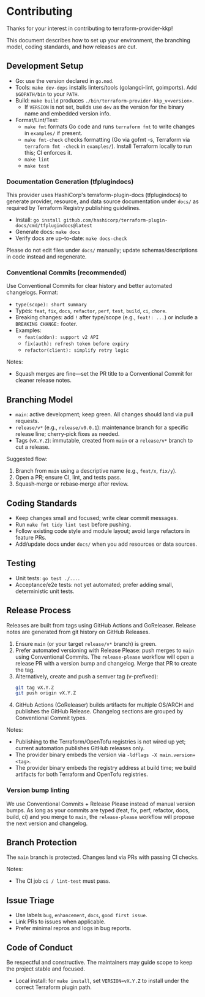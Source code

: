 # Contributing

Thanks for your interest in contributing to terraform-provider-kkp!

This document describes how to set up your environment, the branching model, coding standards, and how releases are cut.

## Development Setup

- Go: use the version declared in `go.mod`.
- Tools: `make dev-deps` installs linters/tools (golangci-lint, goimports). Add `$GOPATH/bin` to your `PATH`.
- Build: `make build` produces `./bin/terraform-provider-kkp_v<version>`.
  - If `VERSION` is not set, builds use `dev` as the version for the binary name and embedded version info.
- Format/Lint/Test:
  - `make fmt` formats Go code and runs `terraform fmt` to write changes in `examples/` if present.
  - `make fmt-check` checks formatting (Go via gofmt -s, Terraform via `terraform fmt -check` in `examples/`). Install Terraform locally to run this; CI enforces it.
  - `make lint`
  - `make test`

### Documentation Generation (tfplugindocs)

This provider uses HashiCorp's terraform-plugin-docs (tfplugindocs) to generate provider, resource, and data source documentation under `docs/` as required by Terraform Registry publishing guidelines.

- Install: `go install github.com/hashicorp/terraform-plugin-docs/cmd/tfplugindocs@latest`
- Generate docs: `make docs`
- Verify docs are up-to-date: `make docs-check`

Please do not edit files under `docs/` manually; update schemas/descriptions in code instead and regenerate.

### Conventional Commits (recommended)

Use Conventional Commits for clear history and better automated changelogs. Format:

- `type(scope): short summary`
- Types: `feat`, `fix`, `docs`, `refactor`, `perf`, `test`, `build`, `ci`, `chore`.
- Breaking changes: add `!` after type/scope (e.g., `feat!: ...`) or include a `BREAKING CHANGE:` footer.
- Examples:
  - `feat(addon): support v2 API`
  - `fix(auth): refresh token before expiry`
  - `refactor(client): simplify retry logic`

Notes:
- Squash merges are fine—set the PR title to a Conventional Commit for cleaner release notes.

## Branching Model

- `main`: active development; keep green. All changes should land via pull requests.
- `release/v*` (e.g., `release/v0.0.1`): maintenance branch for a specific release line; cherry‑pick fixes as needed.
- Tags (`vX.Y.Z`): immutable, created from `main` or a `release/v*` branch to cut a release.

Suggested flow:
1. Branch from `main` using a descriptive name (e.g., `feat/x`, `fix/y`).
2. Open a PR; ensure CI, lint, and tests pass.
3. Squash‑merge or rebase‑merge after review.

## Coding Standards

- Keep changes small and focused; write clear commit messages.
- Run `make fmt tidy lint test` before pushing.
- Follow existing code style and module layout; avoid large refactors in feature PRs.
- Add/update docs under `docs/` when you add resources or data sources.

## Testing

- Unit tests: `go test ./...`.
- Acceptance/e2e tests: not yet automated; prefer adding small, deterministic unit tests.

## Release Process

Releases are built from tags using GitHub Actions and GoReleaser. Release notes are generated from git history on GitHub Releases.

1. Ensure `main` (or your target `release/v*` branch) is green.
2. Prefer automated versioning with Release Please: push merges to `main` using Conventional Commits. The `release-please` workflow will open a release PR with a version bump and changelog. Merge that PR to create the tag.
3. Alternatively, create and push a semver tag (v-prefixed):
   ```bash
   git tag vX.Y.Z
   git push origin vX.Y.Z
   ```
4. GitHub Actions (GoReleaser) builds artifacts for multiple OS/ARCH and publishes the GitHub Release. Changelog sections are grouped by Conventional Commit types.

Notes:
- Publishing to the Terraform/OpenTofu registries is not wired up yet; current automation publishes GitHub releases only.
- The provider binary embeds the version via `-ldflags -X main.version=<tag>`.
 - The provider binary embeds the registry address at build time; we build artifacts for both Terraform and OpenTofu registries.

### Version bump linting

We use Conventional Commits + Release Please instead of manual version bumps. As long as your commits are typed (feat, fix, perf, refactor, docs, build, ci) and you merge to `main`, the `release-please` workflow will propose the next version and changelog.

## Branch Protection

The `main` branch is protected. Changes land via PRs with passing CI checks.

Notes:
- The CI job `ci / lint-test` must pass.

## Issue Triage

- Use labels `bug`, `enhancement`, `docs`, `good first issue`.
- Link PRs to issues when applicable.
- Prefer minimal repros and logs in bug reports.

## Code of Conduct

Be respectful and constructive. The maintainers may guide scope to keep the project stable and focused.
- Local install: for `make install`, set `VERSION=vX.Y.Z` to install under the correct Terraform plugin path.
